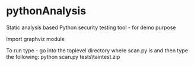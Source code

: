 # pythonAnalysis
Static analysis based Python security testing tool - for demo purpose

Import graphviz module

To run type - go into the toplevel directory where scan.py is and then type the following:  python scan.py tests\taintest.zip
